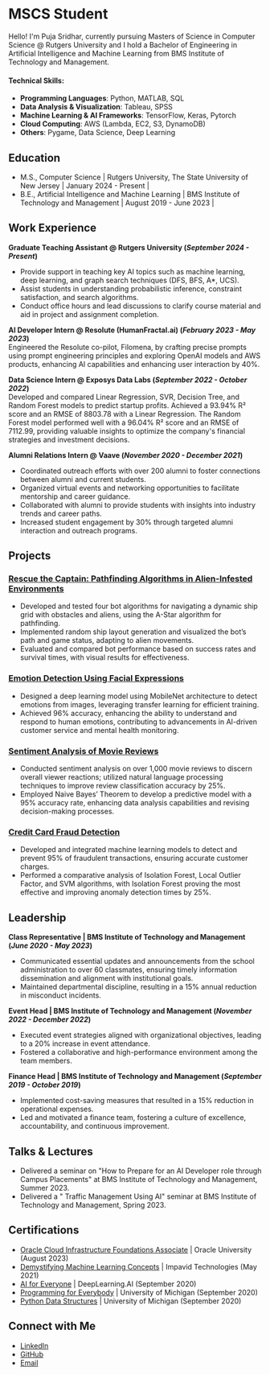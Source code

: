 # MSCS Student
Hello! I'm Puja Sridhar, currently pursuing Masters of Science in Computer Science @ Rutgers University and I hold a Bachelor of Engineering in Artificial Intelligence and Machine Learning from BMS Institute of Technology and Management.

#### Technical Skills:
- **Programming Languages**: Python, MATLAB, SQL
- **Data Analysis & Visualization**: Tableau, SPSS
- **Machine Learning & AI Frameworks**: TensorFlow, Keras, Pytorch
- **Cloud Computing**: AWS (Lambda, EC2, S3, DynamoDB)
- **Others**: Pygame, Data Science, Deep Learning

## Education

- M.S., Computer Science | Rutgers University, The State University of New Jersey | January 2024 - Present |
- B.E., Artificial Intelligence and Machine Learning | BMS Institute of Technology and Management | August 2019 - June 2023 |

## Work Experience

**Graduate Teaching Assistant @ Rutgers University (_September 2024 - Present_)**
- Provide support in teaching key AI topics such as machine learning, deep learning, and graph search techniques (DFS, BFS, A*, UCS).
- Assist students in understanding probabilistic inference, constraint satisfaction, and search algorithms.
- Conduct office hours and lead discussions to clarify course material and aid in project and assignment completion.

**AI Developer Intern @ Resolute (HumanFractal.ai) (_February 2023 - May 2023_)**                                    
Engineered the Resolute co-pilot, Filomena, by crafting precise prompts using prompt engineering principles and exploring OpenAI models and AWS products, enhancing AI capabilities and enhancing user interaction by 40%.

**Data Science Intern @ Exposys Data Labs (_September 2022 - October 2022_)**<br>
Developed and compared Linear Regression, SVR, Decision Tree, and Random Forest models to predict startup profits. Achieved a 93.94% R² score and an RMSE of 8803.78 with a Linear Regression. The Random Forest model performed well with a 96.04% R² score and an RMSE of 7112.99, providing valuable insights to optimize the company's financial strategies and investment decisions.

**Alumni Relations Intern @ Vaave (_November 2020 - December 2021_)**<br>
- Coordinated outreach efforts with over 200 alumni to foster connections between alumni and current students.
- Organized virtual events and networking opportunities to facilitate mentorship and career guidance.
- Collaborated with alumni to provide students with insights into industry trends and career paths.
- Increased student engagement by 30% through targeted alumni interaction and outreach programs.


## Projects

### [Rescue the Captain: Pathfinding Algorithms in Alien-Infested Environments](https://github.com/PujaSridhar/AI-Project1/tree/main)
- Developed and tested four bot algorithms for navigating a dynamic ship grid with obstacles and aliens, using the A-Star algorithm for pathfinding.
- Implemented random ship layout generation and visualized the bot’s path and game status, adapting to alien movements.
- Evaluated and compared bot performance based on success rates and survival times, with visual results for effectiveness.

### [Emotion Detection Using Facial Expressions](https://github.com/PujaSridhar/Emotion-Recognition-using-Facial-Expressions)
- Designed a deep learning model using MobileNet architecture to detect emotions from images, leveraging transfer learning for efficient training.
- Achieved 96% accuracy, enhancing the ability to understand and respond to human emotions, contributing to advancements in AI-driven customer service and mental health monitoring.

### [Sentiment Analysis of Movie Reviews](https://github.com/PujaSridhar/Sentiment-analysis-of-movie-reviews)
- Conducted sentiment analysis on over 1,000 movie reviews to discern overall viewer reactions; utilized natural language processing techniques to improve review classification accuracy by 25%.
- Employed Naive Bayes’ Theorem to develop a predictive model with a 95% accuracy rate, enhancing data analysis capabilities and revising decision-making processes.

### [Credit Card Fraud Detection](https://github.com/PujaSridhar/Credit_Card_Fraud_Detection)
- Developed and integrated machine learning models to detect and prevent 95% of fraudulent transactions, ensuring accurate customer charges.
- Performed a comparative analysis of Isolation Forest, Local Outlier Factor, and SVM algorithms, with Isolation Forest proving the most effective and improving anomaly detection times by 25%.


## Leadership
**Class Representative | BMS Institute of Technology and Management (_June 2020 - May 2023_)**
- Communicated essential updates and announcements from the school administration to over 60 classmates, ensuring timely information dissemination and alignment with institutional goals.
- Maintained departmental discipline, resulting in a 15% annual reduction in misconduct incidents.
  
**Event Head | BMS Institute of Technology and Management (_November 2022 - December 2022_)**
- Executed event strategies aligned with organizational objectives, leading to a 20% increase in event attendance.
- Fostered a collaborative and high-performance environment among the team members.

**Finance Head | BMS Institute of Technology and Management (_September 2019 - October 2019_)**
- Implemented cost-saving measures that resulted in a 15% reduction in operational expenses.
- Led and motivated a finance team, fostering a culture of excellence, accountability, and continuous improvement.
  
## Talks & Lectures
- Delivered a seminar on "How to Prepare for an AI Developer role through Campus Placements" at BMS Institute of Technology and Management, Summer 2023.
- Delivered a " Traffic Management Using AI" seminar at BMS Institute of Technology and Management, Spring 2023.

## Certifications
- [Oracle Cloud Infrastructure Foundations Associate](https://drive.google.com/file/d/1HiIjc0MNB5iEeUawWgNuQVs051v2f7mu/view?usp=sharing) | Oracle University (August 2023)
- [Demystifying Machine Learning Concepts](https://drive.google.com/file/d/1rP8fQXfc1Q8gB6MNXZPyHo2wY9JhZfRU/view?usp=sharing) | Impavid Technologies (May 2021)
- [AI for Everyone](https://coursera.org/share/7c044a28fe65edc8d23c984ab3c51a50) | DeepLearning.AI (September 2020)
- [Programming for Everybody](https://coursera.org/share/eb846c2ec1f83b2472db7c5efe0ce4da) | University of Michigan (September 2020)
- [Python Data Structures](https://coursera.org/share/c5f8756b5e841c310c431b27d2057b20) | University of Michigan (September 2020)

## Connect with Me
- [LinkedIn](https://www.linkedin.com/in/pujasridhar)
- [GitHub](https://github.com/pujasridhar)
- [Email](mailto:pujasridhar28@gmail.com)  
